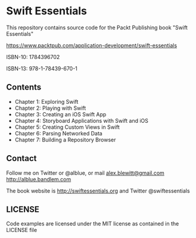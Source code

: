 Swift Essentials
================

This repository contains source code for the Packt Publishing book
"Swift Essentials"

https://www.packtpub.com/application-development/swift-essentials

ISBN-10: 1784396702

ISBN-13: 978-1-78439-670-1


Contents
--------

 * Chapter 1: Exploring Swift
 * Chapter 2: Playing with Swift
 * Chapter 3: Creating an iOS Swift App
 * Chapter 4: Storyboard Applications with Swift and iOS
 * Chapter 5: Creating Custom Views in Swift
 * Chapter 6: Parsing Networked Data
 * Chapter 7: Building a Repository Browser

Contact
-------

Follow me on Twitter or @alblue, or mail alex.blewitt@gmail.com
http://alblue.bandlem.com

The book website is http://swiftessentials.org and Twitter @swiftessentials

LICENSE
-------

Code examples are licensed under the MIT license as contained in the
LICENSE file
